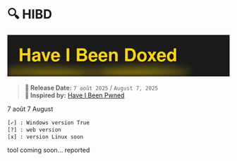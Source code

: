 # 🔍 HIBD 

![hibd](hibd.svg)
> **📅 Release Date:** `7 août 2025` / `August 7, 2025`  
> **🧠 Inspired by:** [Have I Been Pwned](https://haveibeenpwned.com)

7 août 
7 August

```
[✓] : Windows version True
[?] : web version
[x] : version Linux soon
```

tool coming soon... reported 
